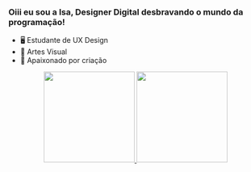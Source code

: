 ### Oiii eu sou a Isa, Designer Digital desbravando o mundo da programação!

- 🖥️ Estudante de UX Design
- 🎨 Artes Visual
- 🧠 Apaixonado por criação
<div align="center">
  <a href="https://github.com/zabella29">
  <img height="180em" src="https://github-readme-stats.vercel.app/api?username=zabella29&show_icons=true&theme=cobalt&include_all_commits=true&count_private=true"/>
  <img height="180em" src="https://github-readme-stats.vercel.app/api/top-langs/?username=zabella29&layout=compact&langs_count=7&theme=cobalt"/>
</div>
